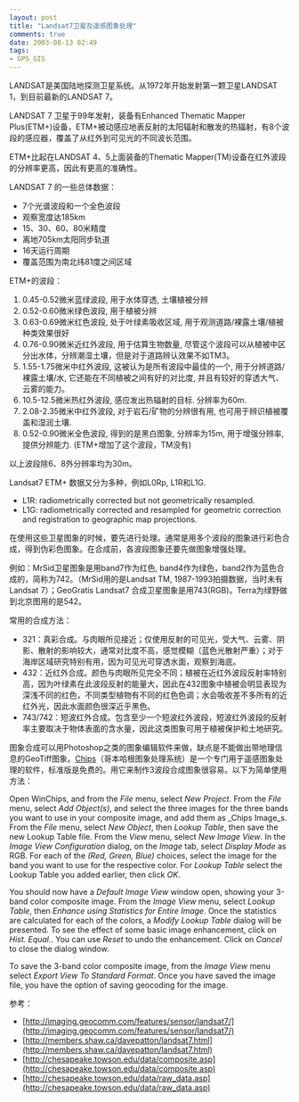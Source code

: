 ```yaml
---
layout: post
title: "Landsat7卫星及遥感图象处理"
comments: true
date: 2003-08-13 02:49
tags:
- GPS_GIS
---
```

LANDSAT是美国陆地探测卫星系统。从1972年开始发射第一颗卫星LANDSAT 1，到目前最新的LANDSAT 7。

LANDSAT 7 卫星于99年发射，装备有Enhanced Thematic Mapper Plus(ETM+)设备，ETM+被动感应地表反射的太阳辐射和散发的热辐射，有8个波段的感应器，覆盖了从红外到可见光的不同波长范围。

ETM+比起在LANDSAT 4、5上面装备的Thematic Mapper(TM)设备在红外波段的分辨率更高，因此有更高的准确性。

LANDSAT 7 的一些总体数据：

  * 7个光谱波段和一个全色波段 
  * 观察宽度达185km 
  * 15、30、60、80米精度 
  * 离地705km太阳同步轨道 
  * 16天运行周期 
  * 覆盖范围为南北纬81度之间区域

ETM+的波段：

  1. 0.45-0.52微米蓝绿波段, 用于水体穿透, 土壤植被分辨 
  2. 0.52-0.60微米绿色波段, 用于植被分辨 
  3. 0.63-0.69微米红色波段, 处于叶绿素吸收区域, 用于观测道路/裸露土壤/植被种类效果很好 
  4. 0.76-0.90微米近红外波段, 用于估算生物数量, 尽管这个波段可以从植被中区分出水体，分辨潮湿土壤，但是对于道路辨认效果不如TM3。 
  5. 1.55-1.75微米中红外波段, 这被认为是所有波段中最佳的一个, 用于分辨道路/裸露土壤/水, 它还能在不同植被之间有好的对比度, 并且有较好的穿透大气、云雾的能力。 
  6. 10.5-12.5微米热红外波段, 感应发出热辐射的目标. 分辨率为60m. 
  7. 2.08-2.35微米中红外波段, 对于岩石/矿物的分辨很有用, 也可用于辨识植被覆盖和湿润土壤. 
  8. 0.52-0.90微米全色波段, 得到的是黑白图象, 分辨率为15m, 用于增强分辨率, 提供分辨能力. (ETM+增加了这个波段，TM没有)

以上波段除6、8外分辨率均为30m。

Landsat7 ETM+ 数据又分为多种，例如L0Rp, L1R和L1G.

  * L1R: radiometrically corrected but not geometrically resampled. 
  * L1G: radiometrically corrected and resampled for geometric correction and registration to geographic map projections.

在使用这些卫星图象的时候，要先进行处理。通常是用多个波段的图象进行彩色合成，得到伪彩色图象。在合成前，各波段图象还要先做图象增强处理。

例如：MrSid卫星图象是用band7作为红色, band4作为绿色，band2作为蓝色合成的，简称为742。（MrSid用的是Landsat TM, 1987-1993拍摄数据，当时未有Landsat 7）；GeoGratis Landsat7 合成卫星图象是用743(RGB)。Terra为绿野做到北京图用的是542。

常用的合成方法：

  * 321：真彩合成。与肉眼所见接近；仅使用反射的可见光，受大气、云雾、阴影、散射的影响较大，通常对比度不高，感觉模糊（蓝色光散射严重）；对于海岸区域研究特别有用，因为可见光可穿透水面，观察到海底。 
  * 432：近红外合成。颜色与肉眼所见完全不同；植被在近红外波段反射率特别高，因为叶绿素在此波段反射的能量大，因此在432图象中植被会明显表现为深浅不同的红色，不同类型植物有不同的红色色调；水会吸收差不多所有的近红外光，因此水面颜色很深近乎黑色。 
  * 743/742：短波红外合成。包含至少一个短波红外波段，短波红外波段的反射率主要取决于物体表面的含水量，因此这类图象可用于植被保护和土地研究。

图象合成可以用Photoshop之类的图象编辑软件来做，缺点是不能做出带地理信息的GeoTiff图象。[Chips](http://www.geogr.ku.dk/chips/)（哥本哈根图象处理系统）是一个专门用于遥感图象处理的软件，标准版是免费的。用它来制作3波段合成图象很容易。以下为简单使用方法：

>
Open WinChips, and from the _File_ menu, select _New Project_. From the _File_ menu, select _Add Object(s)_, and select the three images for the three bands you want to use in your composite image, and add them as _Chips Image_s. From the _File_ menu, select _New Object_, then _Lookup Table_, then save the new Lookup Table file. From the _View_ menu, select _New Image View_. In the _Image View Configuration_ dialog, on the _Image_ tab, select _Display Mode_ as RGB. For each of the _(Red, Green, Blue)_ choices, select the image for the band you want to use for the respective color. For _Lookup Table_ select the Lookup Table you added earlier, then click _OK_. 
>
You should now have a _Default Image View_ window open, showing your 3-band color composite image. From the _Image View_ menu, select _Lookup Table_, then _Enhance using Statistics for Entire Image_. Once the statistics are calculated for each of the colors, a _Modify Lookup Table_ dialog will be presented. To see the effect of some basic image enhancement, click on _Hist. Equal._. You can use _Reset_ to undo the enhancement. Click on _Cancel_ to close the dialog window. 
>
To save the 3-band color composite image, from the _Image View_ menu select _Export View To Standard Format_. Once you have saved the image file, you have the option of saving geocoding for the image. 

参考：  

* [http://imaging.geocomm.com/features/sensor/landsat7/](http://imaging.geocomm.com/features/sensor/landsat7/)  
* [http://members.shaw.ca/davepatton/landsat7.html](http://members.shaw.ca/davepatton/landsat7.html)  
* [http://chesapeake.towson.edu/data/composite.asp](http://chesapeake.towson.edu/data/composite.asp)  
* [http://chesapeake.towson.edu/data/raw_data.asp](http://chesapeake.towson.edu/data/raw_data.asp)
